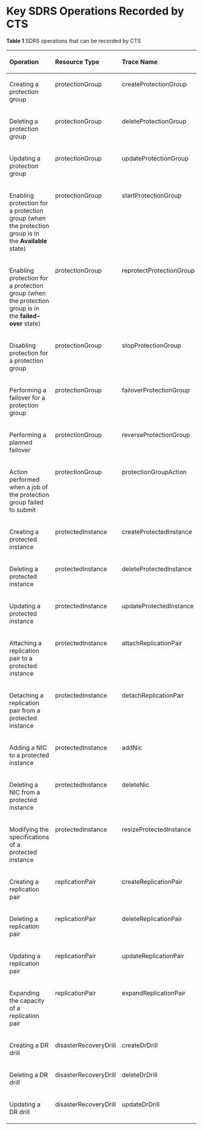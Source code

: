 # Key SDRS Operations Recorded by CTS<a name="sdrs_ug_cts_0001"></a>

**Table  1**  SDRS operations that can be recorded by CTS

<a name="en-us_topic_0107462581_table18512165315251"></a>
<table><thead align="left"><tr id="en-us_topic_0107462581_row5512185332511"><th class="cellrowborder" valign="top" width="33.84848484848485%" id="mcps1.2.4.1.1"><p id="en-us_topic_0107462581_p97712525261"><a name="en-us_topic_0107462581_p97712525261"></a><a name="en-us_topic_0107462581_p97712525261"></a><strong id="en-us_topic_0107462581_b842352706184229"><a name="en-us_topic_0107462581_b842352706184229"></a><a name="en-us_topic_0107462581_b842352706184229"></a>Operation</strong></p>
</th>
<th class="cellrowborder" valign="top" width="33.16161616161616%" id="mcps1.2.4.1.2"><p id="en-us_topic_0107462581_p877112524268"><a name="en-us_topic_0107462581_p877112524268"></a><a name="en-us_topic_0107462581_p877112524268"></a><strong id="en-us_topic_0107462581_b84235270612502"><a name="en-us_topic_0107462581_b84235270612502"></a><a name="en-us_topic_0107462581_b84235270612502"></a>Resource Type</strong></p>
</th>
<th class="cellrowborder" valign="top" width="32.98989898989899%" id="mcps1.2.4.1.3"><p id="en-us_topic_0107462581_p11771552182614"><a name="en-us_topic_0107462581_p11771552182614"></a><a name="en-us_topic_0107462581_p11771552182614"></a><strong id="en-us_topic_0107462581_b842352706182955"><a name="en-us_topic_0107462581_b842352706182955"></a><a name="en-us_topic_0107462581_b842352706182955"></a>Trace Name</strong></p>
</th>
</tr>
</thead>
<tbody><tr id="en-us_topic_0107462581_row1151205312250"><td class="cellrowborder" valign="top" width="33.84848484848485%" headers="mcps1.2.4.1.1 "><p id="p1075781714201"><a name="p1075781714201"></a><a name="p1075781714201"></a>Creating a protection group</p>
</td>
<td class="cellrowborder" valign="top" width="33.16161616161616%" headers="mcps1.2.4.1.2 "><p id="p171852030124610"><a name="p171852030124610"></a><a name="p171852030124610"></a>protectionGroup</p>
</td>
<td class="cellrowborder" valign="top" width="32.98989898989899%" headers="mcps1.2.4.1.3 "><p id="en-us_topic_0107462581_p4771115217264"><a name="en-us_topic_0107462581_p4771115217264"></a><a name="en-us_topic_0107462581_p4771115217264"></a>createProtectionGroup</p>
</td>
</tr>
<tr id="en-us_topic_0107462581_row1551216538256"><td class="cellrowborder" valign="top" width="33.84848484848485%" headers="mcps1.2.4.1.1 "><p id="en-us_topic_0107462581_p6771165216266"><a name="en-us_topic_0107462581_p6771165216266"></a><a name="en-us_topic_0107462581_p6771165216266"></a>Deleting a protection group</p>
</td>
<td class="cellrowborder" valign="top" width="33.16161616161616%" headers="mcps1.2.4.1.2 "><p id="p131855301467"><a name="p131855301467"></a><a name="p131855301467"></a>protectionGroup</p>
</td>
<td class="cellrowborder" valign="top" width="32.98989898989899%" headers="mcps1.2.4.1.3 "><p id="en-us_topic_0107462581_p877145272610"><a name="en-us_topic_0107462581_p877145272610"></a><a name="en-us_topic_0107462581_p877145272610"></a>deleteProtectionGroup</p>
</td>
</tr>
<tr id="en-us_topic_0107462581_row14512155352513"><td class="cellrowborder" valign="top" width="33.84848484848485%" headers="mcps1.2.4.1.1 "><p id="en-us_topic_0107462581_p10771155222611"><a name="en-us_topic_0107462581_p10771155222611"></a><a name="en-us_topic_0107462581_p10771155222611"></a>Updating a protection group</p>
</td>
<td class="cellrowborder" valign="top" width="33.16161616161616%" headers="mcps1.2.4.1.2 "><p id="p2185143054616"><a name="p2185143054616"></a><a name="p2185143054616"></a>protectionGroup</p>
</td>
<td class="cellrowborder" valign="top" width="32.98989898989899%" headers="mcps1.2.4.1.3 "><p id="en-us_topic_0107462581_p7771205282615"><a name="en-us_topic_0107462581_p7771205282615"></a><a name="en-us_topic_0107462581_p7771205282615"></a>updateProtectionGroup</p>
</td>
</tr>
<tr id="en-us_topic_0107462581_row2512195312257"><td class="cellrowborder" valign="top" width="33.84848484848485%" headers="mcps1.2.4.1.1 "><p id="en-us_topic_0107462581_p1771752122617"><a name="en-us_topic_0107462581_p1771752122617"></a><a name="en-us_topic_0107462581_p1771752122617"></a>Enabling protection for a protection group (when the protection group is in the <strong id="b84235270620721"><a name="b84235270620721"></a><a name="b84235270620721"></a>Available</strong> state)</p>
</td>
<td class="cellrowborder" valign="top" width="33.16161616161616%" headers="mcps1.2.4.1.2 "><p id="p8185173016463"><a name="p8185173016463"></a><a name="p8185173016463"></a>protectionGroup</p>
</td>
<td class="cellrowborder" valign="top" width="32.98989898989899%" headers="mcps1.2.4.1.3 "><p id="en-us_topic_0107462581_p1977175220261"><a name="en-us_topic_0107462581_p1977175220261"></a><a name="en-us_topic_0107462581_p1977175220261"></a>startProtectionGroup</p>
</td>
</tr>
<tr id="en-us_topic_0107462581_row1751218537253"><td class="cellrowborder" valign="top" width="33.84848484848485%" headers="mcps1.2.4.1.1 "><p id="en-us_topic_0107462581_p677110521265"><a name="en-us_topic_0107462581_p677110521265"></a><a name="en-us_topic_0107462581_p677110521265"></a>Enabling protection for a protection group (when the protection group is in the <strong id="b842352706201736"><a name="b842352706201736"></a><a name="b842352706201736"></a>failed-over</strong> state)</p>
</td>
<td class="cellrowborder" valign="top" width="33.16161616161616%" headers="mcps1.2.4.1.2 "><p id="p8186113054617"><a name="p8186113054617"></a><a name="p8186113054617"></a>protectionGroup</p>
</td>
<td class="cellrowborder" valign="top" width="32.98989898989899%" headers="mcps1.2.4.1.3 "><p id="en-us_topic_0107462581_p4771152192612"><a name="en-us_topic_0107462581_p4771152192612"></a><a name="en-us_topic_0107462581_p4771152192612"></a>reprotectProtectionGroup</p>
</td>
</tr>
<tr id="en-us_topic_0107462581_row9512135322513"><td class="cellrowborder" valign="top" width="33.84848484848485%" headers="mcps1.2.4.1.1 "><p id="en-us_topic_0107462581_p117711552132618"><a name="en-us_topic_0107462581_p117711552132618"></a><a name="en-us_topic_0107462581_p117711552132618"></a>Disabling protection for a protection group</p>
</td>
<td class="cellrowborder" valign="top" width="33.16161616161616%" headers="mcps1.2.4.1.2 "><p id="p19186330144611"><a name="p19186330144611"></a><a name="p19186330144611"></a>protectionGroup</p>
</td>
<td class="cellrowborder" valign="top" width="32.98989898989899%" headers="mcps1.2.4.1.3 "><p id="en-us_topic_0107462581_p6771205216266"><a name="en-us_topic_0107462581_p6771205216266"></a><a name="en-us_topic_0107462581_p6771205216266"></a>stopProtectionGroup</p>
</td>
</tr>
<tr id="en-us_topic_0107462581_row251295315258"><td class="cellrowborder" valign="top" width="33.84848484848485%" headers="mcps1.2.4.1.1 "><p id="en-us_topic_0107462581_p13771205211264"><a name="en-us_topic_0107462581_p13771205211264"></a><a name="en-us_topic_0107462581_p13771205211264"></a>Performing a failover for a protection group</p>
</td>
<td class="cellrowborder" valign="top" width="33.16161616161616%" headers="mcps1.2.4.1.2 "><p id="p161861930194615"><a name="p161861930194615"></a><a name="p161861930194615"></a>protectionGroup</p>
</td>
<td class="cellrowborder" valign="top" width="32.98989898989899%" headers="mcps1.2.4.1.3 "><p id="en-us_topic_0107462581_p1677115214261"><a name="en-us_topic_0107462581_p1677115214261"></a><a name="en-us_topic_0107462581_p1677115214261"></a>failoverProtectionGroup</p>
</td>
</tr>
<tr id="en-us_topic_0107462581_row12512153102519"><td class="cellrowborder" valign="top" width="33.84848484848485%" headers="mcps1.2.4.1.1 "><p id="en-us_topic_0107462581_p1277125292618"><a name="en-us_topic_0107462581_p1277125292618"></a><a name="en-us_topic_0107462581_p1277125292618"></a>Performing a planned failover</p>
</td>
<td class="cellrowborder" valign="top" width="33.16161616161616%" headers="mcps1.2.4.1.2 "><p id="p15186830194620"><a name="p15186830194620"></a><a name="p15186830194620"></a>protectionGroup</p>
</td>
<td class="cellrowborder" valign="top" width="32.98989898989899%" headers="mcps1.2.4.1.3 "><p id="en-us_topic_0107462581_p1277110529266"><a name="en-us_topic_0107462581_p1277110529266"></a><a name="en-us_topic_0107462581_p1277110529266"></a>reverseProtectionGroup</p>
</td>
</tr>
<tr id="row838516354244"><td class="cellrowborder" valign="top" width="33.84848484848485%" headers="mcps1.2.4.1.1 "><p id="p17385103516248"><a name="p17385103516248"></a><a name="p17385103516248"></a>Action performed when a job of the protection group failed to submit </p>
</td>
<td class="cellrowborder" valign="top" width="33.16161616161616%" headers="mcps1.2.4.1.2 "><p id="p18186330104618"><a name="p18186330104618"></a><a name="p18186330104618"></a>protectionGroup</p>
</td>
<td class="cellrowborder" valign="top" width="32.98989898989899%" headers="mcps1.2.4.1.3 "><p id="p1385113513243"><a name="p1385113513243"></a><a name="p1385113513243"></a>protectionGroupAction</p>
</td>
</tr>
<tr id="row192617398244"><td class="cellrowborder" valign="top" width="33.84848484848485%" headers="mcps1.2.4.1.1 "><p id="p1226739182413"><a name="p1226739182413"></a><a name="p1226739182413"></a>Creating a protected instance</p>
</td>
<td class="cellrowborder" valign="top" width="33.16161616161616%" headers="mcps1.2.4.1.2 "><p id="p918643004619"><a name="p918643004619"></a><a name="p918643004619"></a>protectedInstance</p>
</td>
<td class="cellrowborder" valign="top" width="32.98989898989899%" headers="mcps1.2.4.1.3 "><p id="p122620399243"><a name="p122620399243"></a><a name="p122620399243"></a>createProtectedInstance</p>
</td>
</tr>
<tr id="row1881413495244"><td class="cellrowborder" valign="top" width="33.84848484848485%" headers="mcps1.2.4.1.1 "><p id="p981484972411"><a name="p981484972411"></a><a name="p981484972411"></a>Deleting a protected instance</p>
</td>
<td class="cellrowborder" valign="top" width="33.16161616161616%" headers="mcps1.2.4.1.2 "><p id="p91861530124619"><a name="p91861530124619"></a><a name="p91861530124619"></a>protectedInstance</p>
</td>
<td class="cellrowborder" valign="top" width="32.98989898989899%" headers="mcps1.2.4.1.3 "><p id="p11814204952419"><a name="p11814204952419"></a><a name="p11814204952419"></a>deleteProtectedInstance</p>
</td>
</tr>
<tr id="row151262569243"><td class="cellrowborder" valign="top" width="33.84848484848485%" headers="mcps1.2.4.1.1 "><p id="p15126155672415"><a name="p15126155672415"></a><a name="p15126155672415"></a>Updating a protected instance</p>
</td>
<td class="cellrowborder" valign="top" width="33.16161616161616%" headers="mcps1.2.4.1.2 "><p id="p6186183015469"><a name="p6186183015469"></a><a name="p6186183015469"></a>protectedInstance</p>
</td>
<td class="cellrowborder" valign="top" width="32.98989898989899%" headers="mcps1.2.4.1.3 "><p id="p212625612242"><a name="p212625612242"></a><a name="p212625612242"></a>updateProtectedInstance</p>
</td>
</tr>
<tr id="row2017205952418"><td class="cellrowborder" valign="top" width="33.84848484848485%" headers="mcps1.2.4.1.1 "><p id="p31775912410"><a name="p31775912410"></a><a name="p31775912410"></a>Attaching a replication pair to a protected instance</p>
</td>
<td class="cellrowborder" valign="top" width="33.16161616161616%" headers="mcps1.2.4.1.2 "><p id="p1618613308463"><a name="p1618613308463"></a><a name="p1618613308463"></a>protectedInstance</p>
</td>
<td class="cellrowborder" valign="top" width="32.98989898989899%" headers="mcps1.2.4.1.3 "><p id="p317359102416"><a name="p317359102416"></a><a name="p317359102416"></a>attachReplicationPair</p>
</td>
</tr>
<tr id="row161890212518"><td class="cellrowborder" valign="top" width="33.84848484848485%" headers="mcps1.2.4.1.1 "><p id="p118912213251"><a name="p118912213251"></a><a name="p118912213251"></a>Detaching a replication pair from a protected instance</p>
</td>
<td class="cellrowborder" valign="top" width="33.16161616161616%" headers="mcps1.2.4.1.2 "><p id="p91861130124616"><a name="p91861130124616"></a><a name="p91861130124616"></a>protectedInstance</p>
</td>
<td class="cellrowborder" valign="top" width="32.98989898989899%" headers="mcps1.2.4.1.3 "><p id="p151891122252"><a name="p151891122252"></a><a name="p151891122252"></a>detachReplicationPair</p>
</td>
</tr>
<tr id="row33315536249"><td class="cellrowborder" valign="top" width="33.84848484848485%" headers="mcps1.2.4.1.1 "><p id="p15331353142411"><a name="p15331353142411"></a><a name="p15331353142411"></a>Adding a NIC to a protected instance</p>
</td>
<td class="cellrowborder" valign="top" width="33.16161616161616%" headers="mcps1.2.4.1.2 "><p id="p1218643044612"><a name="p1218643044612"></a><a name="p1218643044612"></a>protectedInstance</p>
</td>
<td class="cellrowborder" valign="top" width="32.98989898989899%" headers="mcps1.2.4.1.3 "><p id="p183385317248"><a name="p183385317248"></a><a name="p183385317248"></a>addNic</p>
</td>
</tr>
<tr id="row387534619248"><td class="cellrowborder" valign="top" width="33.84848484848485%" headers="mcps1.2.4.1.1 "><p id="p787574610248"><a name="p787574610248"></a><a name="p787574610248"></a>Deleting a NIC from a protected instance</p>
</td>
<td class="cellrowborder" valign="top" width="33.16161616161616%" headers="mcps1.2.4.1.2 "><p id="p41869302467"><a name="p41869302467"></a><a name="p41869302467"></a>protectedInstance</p>
</td>
<td class="cellrowborder" valign="top" width="32.98989898989899%" headers="mcps1.2.4.1.3 "><p id="p887534615247"><a name="p887534615247"></a><a name="p887534615247"></a>deleteNic</p>
</td>
</tr>
<tr id="row7314134310244"><td class="cellrowborder" valign="top" width="33.84848484848485%" headers="mcps1.2.4.1.1 "><p id="p3314114352410"><a name="p3314114352410"></a><a name="p3314114352410"></a>Modifying the specifications of a protected instance</p>
</td>
<td class="cellrowborder" valign="top" width="33.16161616161616%" headers="mcps1.2.4.1.2 "><p id="p1418643012462"><a name="p1418643012462"></a><a name="p1418643012462"></a>protectedInstance</p>
</td>
<td class="cellrowborder" valign="top" width="32.98989898989899%" headers="mcps1.2.4.1.3 "><p id="p23141143132412"><a name="p23141143132412"></a><a name="p23141143132412"></a>resizeProtectedInstance</p>
</td>
</tr>
<tr id="row3586163462720"><td class="cellrowborder" valign="top" width="33.84848484848485%" headers="mcps1.2.4.1.1 "><p id="p7586163432714"><a name="p7586163432714"></a><a name="p7586163432714"></a>Creating a replication pair</p>
</td>
<td class="cellrowborder" valign="top" width="33.16161616161616%" headers="mcps1.2.4.1.2 "><p id="p151861303468"><a name="p151861303468"></a><a name="p151861303468"></a>replicationPair</p>
</td>
<td class="cellrowborder" valign="top" width="32.98989898989899%" headers="mcps1.2.4.1.3 "><p id="p17586183417270"><a name="p17586183417270"></a><a name="p17586183417270"></a>createReplicationPair</p>
</td>
</tr>
<tr id="row1827515475273"><td class="cellrowborder" valign="top" width="33.84848484848485%" headers="mcps1.2.4.1.1 "><p id="p14275154782711"><a name="p14275154782711"></a><a name="p14275154782711"></a>Deleting a replication pair</p>
</td>
<td class="cellrowborder" valign="top" width="33.16161616161616%" headers="mcps1.2.4.1.2 "><p id="p171861130104617"><a name="p171861130104617"></a><a name="p171861130104617"></a>replicationPair</p>
</td>
<td class="cellrowborder" valign="top" width="32.98989898989899%" headers="mcps1.2.4.1.3 "><p id="p1427514762717"><a name="p1427514762717"></a><a name="p1427514762717"></a>deleteReplicationPair</p>
</td>
</tr>
<tr id="row1186103813271"><td class="cellrowborder" valign="top" width="33.84848484848485%" headers="mcps1.2.4.1.1 "><p id="p78615389274"><a name="p78615389274"></a><a name="p78615389274"></a>Updating a replication pair</p>
</td>
<td class="cellrowborder" valign="top" width="33.16161616161616%" headers="mcps1.2.4.1.2 "><p id="p612943714619"><a name="p612943714619"></a><a name="p612943714619"></a>replicationPair</p>
</td>
<td class="cellrowborder" valign="top" width="32.98989898989899%" headers="mcps1.2.4.1.3 "><p id="p286193832710"><a name="p286193832710"></a><a name="p286193832710"></a>updateReplicationPair</p>
</td>
</tr>
<tr id="row747845042711"><td class="cellrowborder" valign="top" width="33.84848484848485%" headers="mcps1.2.4.1.1 "><p id="p12478185072712"><a name="p12478185072712"></a><a name="p12478185072712"></a>Expanding the capacity of a replication pair</p>
</td>
<td class="cellrowborder" valign="top" width="33.16161616161616%" headers="mcps1.2.4.1.2 "><p id="p6132123715463"><a name="p6132123715463"></a><a name="p6132123715463"></a>replicationPair</p>
</td>
<td class="cellrowborder" valign="top" width="32.98989898989899%" headers="mcps1.2.4.1.3 "><p id="p9478950122711"><a name="p9478950122711"></a><a name="p9478950122711"></a>expandReplicationPair</p>
</td>
</tr>
<tr id="row19400115511273"><td class="cellrowborder" valign="top" width="33.84848484848485%" headers="mcps1.2.4.1.1 "><p id="p12400125512717"><a name="p12400125512717"></a><a name="p12400125512717"></a>Creating a DR drill</p>
</td>
<td class="cellrowborder" valign="top" width="33.16161616161616%" headers="mcps1.2.4.1.2 "><p id="p1813414377466"><a name="p1813414377466"></a><a name="p1813414377466"></a>disasterRecoveryDrill</p>
</td>
<td class="cellrowborder" valign="top" width="32.98989898989899%" headers="mcps1.2.4.1.3 "><p id="p18400185562711"><a name="p18400185562711"></a><a name="p18400185562711"></a>createDrDrill</p>
</td>
</tr>
<tr id="row1040085515276"><td class="cellrowborder" valign="top" width="33.84848484848485%" headers="mcps1.2.4.1.1 "><p id="p1640016557271"><a name="p1640016557271"></a><a name="p1640016557271"></a>Deleting a DR drill</p>
</td>
<td class="cellrowborder" valign="top" width="33.16161616161616%" headers="mcps1.2.4.1.2 "><p id="p613513378466"><a name="p613513378466"></a><a name="p613513378466"></a>disasterRecoveryDrill</p>
</td>
<td class="cellrowborder" valign="top" width="32.98989898989899%" headers="mcps1.2.4.1.3 "><p id="p184003551277"><a name="p184003551277"></a><a name="p184003551277"></a>deleteDrDrill</p>
</td>
</tr>
<tr id="row184784506275"><td class="cellrowborder" valign="top" width="33.84848484848485%" headers="mcps1.2.4.1.1 "><p id="p1147805032717"><a name="p1147805032717"></a><a name="p1147805032717"></a>Updating a DR drill</p>
</td>
<td class="cellrowborder" valign="top" width="33.16161616161616%" headers="mcps1.2.4.1.2 "><p id="p191371437194610"><a name="p191371437194610"></a><a name="p191371437194610"></a>disasterRecoveryDrill</p>
</td>
<td class="cellrowborder" valign="top" width="32.98989898989899%" headers="mcps1.2.4.1.3 "><p id="p3478750202712"><a name="p3478750202712"></a><a name="p3478750202712"></a>updateDrDrill</p>
</td>
</tr>
</tbody>
</table>

